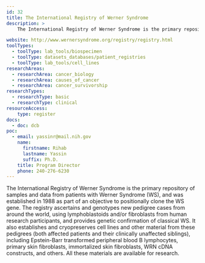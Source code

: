 ```yaml
---
id: 32
title: The International Registry of Werner Syndrome
description: >
    The International Registry of Werner Syndrome is the primary repository of samples and data from patients with Werner Syndrome (WS). The registry ascertains and genotypes new pedigree cases from around the world.

website: http://www.wernersyndrome.org/registry/registry.html
toolTypes:
  - toolType: lab_tools/biospecimen
  - toolType: datasets_databases/patient_registries
  - toolType: lab_tools/cell_lines
researchAreas:
  - researchArea: cancer_biology
  - researchArea: causes_of_cancer
  - researchArea: cancer_survivorship
researchTypes:
  - researchType: basic
  - researchType: clinical
resourceAccess:
    type: register
docs:
  - doc: dcb
poc:
  - email: yassinr@mail.nih.gov
    name:
      firstname: Rihab
      lastname: Yassin
      suffix: Ph.D.
    title: Program Director
    phone: 240-276-6230
---
```

The International Registry of Werner Syndrome is the primary repository of samples and data from patients with Werner Syndrome (WS), and was established in 1988 as part of an objective to positionally clone the WS gene.    The registry ascertains and genotypes new pedigree cases from around the world, using lymphoblastoids and/or fibroblasts from human research participants, and provides genetic confirmation of classical WS. It also establishes and cryopreserves cell lines and other material from these pedigrees (both affected patients and their clinically unaffected siblings), including Epstein-Barr transformed peripheral blood B lymphocytes, primary skin fibroblasts, immortalized skin fibroblasts, WRN cDNA constructs, and others. All these materials are available for research.